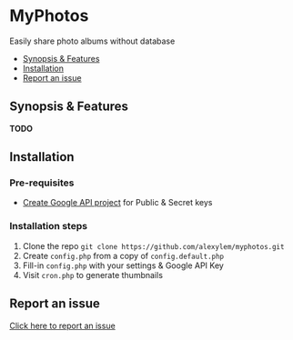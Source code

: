 # MyPhotos
Easily share photo albums without database

* [Synopsis & Features](https://github.com/alexylem/myphotos/blob/master/README.md#synopsis--features)
* [Installation](https://github.com/alexylem/myphotos/blob/master/README.md#installation)
* [Report an issue](https://github.com/alexylem/myphotos/blob/master/README.md#report-an-issue)

## Synopsis & Features

**TODO**

## Installation

### Pre-requisites

* [Create Google API project](http://support.wpsocial.com/support/articles/144223-creating-a-google-project-with-the-google-api-console) for Public & Secret keys

### Installation steps

1. Clone the repo `git clone https://github.com/alexylem/myphotos.git`
2. Create `config.php` from a copy of `config.default.php`
3. Fill-in `config.php` with your settings & Google API Key
4. Visit `cron.php` to generate thumbnails

## Report an issue

[Click here to report an issue](https://github.com/alexylem/myphotos/issues/new)
